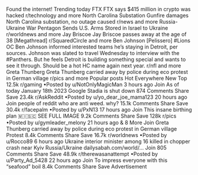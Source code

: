 Found the internet!
Trending today
FTX
FTX says $415 million in crypto was hacked
r/technology and more
North Carolina Substation
Gunfire damages North Carolina substation, no outage caused
r/news and more
Russia-Ukraine War
Pentagon Sends U.S. Arms Stored in Israel to Ukraine
r/worldnews and more
Jay Briscoe
Jay Briscoe passes away at the age of 38 [Megathread]
r/SquaredCircle and more
Ben Johnson
[Pelissero] #Lions OC Ben Johnson informed interested teams he’s staying in Detroit, per sources. Johnson was slated to travel Wednesday to interview with the #Panthers. But he feels Detroit is building something special and wants to see it through. Should be a hot HC name again next year.
r/nfl and more
Greta Thunberg
Greta Thunberg carried away by police during eco protest in German village
r/pics and more
Popular posts
Hot
Everywhere
New
Top
12.5k
r/gaming
•Posted by
u/NotOnlyMagicMan
3 hours ago
Join
As of today January 18th 2023 Google Stadia is shut down
874 Comments
Share
Save
23.4k
r/AskReddit
•Posted by
u/yo_dear_joe_mama123
20 hours ago
Join
people of reddit who are anti weed. why?
15.1k Comments
Share
Save
30.4k
r/facepalm
•Posted by
u/PxN13
17 hours ago
Join
This insane birthing plan
 🇲​🇮​🇸​🇨​
SEE FULL IMAGE
9.2k Comments
Share
Save
128k
r/pics
•Posted by
u/gymleader_melony
21 hours ago
& 8 More
Join
Greta Thunberg carried away by police during eco protest in German village
Protest
8.4k Comments
Share
Save
16.7k
r/worldnews
•Posted by
u/Rocco89
6 hours ago
Ukraine interior minister among 16 killed in chopper crash near Kyiv
Russia/Ukraine
dailysabah.com/world/...
Join
805 Comments
Share
Save
48.9k
r/therewasanattempt
•Posted by
u/Party_Ad_5428
22 hours ago
Join
To impress everyone with this “seafood” boil
8.4k Comments
Share
Save
Advertisement